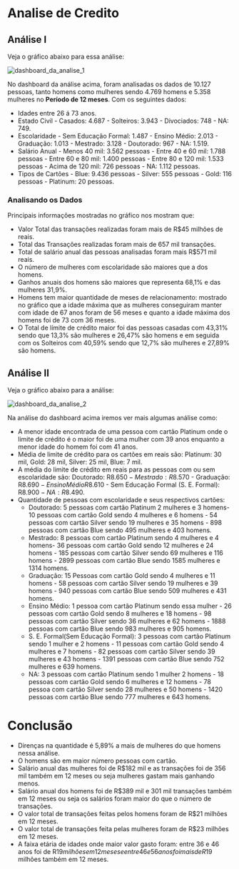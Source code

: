 # Analise de Credito

## Análise I

Veja o gráfico abaixo para essa análise:
  
![dashboard_da_analise_1](https://github.com/ewertondrigues02/Analise_de_Credito/assets/106437473/da5bcd49-5628-450e-8b47-aa41d57a4e95)


No dashboard  da análise acima, foram analisadas os dados de 10.127 pessoas, tanto homens como mulheres sendo 4.769 homens e 5.358 mulheres no **Período de 12 meses**. Com os seguintes dados:

  * Idades entre 26 á 73 anos.
  * Estado Civil - Casados: 4.687 - Solteiros: 3.943 - Divociados: 748 - NA: 749.
  * Escolaridade - Sem Educação Formal: 1.487 - Ensino Médio: 2.013 - Graduação: 1.013 - Mestrado: 3.128 - Doutorado: 967 - NA: 1.519.
  * Salário Anual - Menos 40 mil: 3.562 pessoas - Entre 40 e 60 mil: 1.788 pessoas - Entre 60 e 80 mil: 1.400 pessoas - Entre 80 e 120 mil: 1.533 pessoas - Acima de 120 mil: 726 pessoas - NA: 1.112 pessoas.
  * Tipos de Cartões - Blue: 9.436 pessoas - Silver: 555 pessoas - Gold: 116 pessoas - Platinum: 20 pessoas.

   ### Analisando os Dados

 Principais informações mostradas no gráfico nos mostram que:
   * Valor Total das transações realizadas foram mais de R$45 milhões de reais.
   * Total das Transações realizadas foram mais de 657 mil transações.
   * Total de salário anual das pessoas analisadas foram mais R$571 mil reais.
   * O número de mulheres com escolaridade são maiores que a dos homens.
   * Ganhos anuais dos homens são maiores que representa 68,1% e das mulheres 31,9%.
   * Homens tem maior quantidade de meses de relacionamento: mostrado no gráfico que a idade máxima que as mulheres conseguiram manter com idade de 67 anos foram de 56 meses e quanto a idade máxima dos homens foi de 73 com 36 meses.
   * O Total de límite de crédito maior foi das pessoas casadas com 43,31% sendo que 13,3% são mulheres e 26,47% são homens e em seguida com os Solteiros com 40,59% sendo que 12,7% são mulheres e 27,89% são homens.

## Análise II

  Veja o gráfico abaixo para a análise:

  ![dashboard_da_analise_2](https://github.com/ewertondrigues02/Analise_de_Credito/assets/106437473/6214b44f-4ade-42d4-a2e7-1ecd79907d41)


Na análise do dashboard acima iremos ver mais algumas análise como:

  * A menor idade encontrada de uma pessoa com cartão Platinum onde o limite de crédito é o maior foi de uma mulher com 39 anos enquanto a menor idade do homem foi com 41 anos.
  * Média de limite de crédito para os cartões em reais são: Platinum: 30 mil, Gold: 28 mil, Silver: 25 mil, Blue: 7 mil.
  * A média do limite de crédito em reais para as pessoas com ou sem escolaridade são: Doutorado: R$8.650 - Mestrado: R$8.570 - Graduação: R$8.690 - Ensino Médio R$8.610 - Sem Educação Formal (S. E. Formal): R$8.900 - NA: R$8.490.
  * Quantidade de pessoas com escolaridade e seus respectivos cartões:
      * Doutorado: 5 pessoas com cartão Platinum 2 mulheres e 3 homens- 10 pessoas com cartão Gold sendo 4 mulheres e 6 homens - 54 pessoas com cartão Silver sendo 19 mulheres e 35  homens - 898 pessoas com cartão Blue sendo 495 mulheres e 403 homens.
      * Mestrado: 8 pessoas com cartão Platinum sendo 4 mulheres e 4 homens- 36 pessoas com cartão Gold sendo 12 mulheres e 24 homens - 185 pessoas com cartão Silver sendo 69 mulheres e 116 homens - 2899 pessoas com cartão Blue sendo 1585 mulheres e 1314 homens.
      * Graduação: 15 Pessoas com cartão Gold sendo 4 mulheres e 11 homens - 58 pessoas com cartão Silver sendo 19 mulheres e 39 homens - 940 pessoas com cartão Blue sendo 509 mulheres e 431 homens.
      * Ensino Médio: 1 pessoa com cartão Platinum  sendo essa mulher - 26 pessoas com cartão Gold sendo 8 mulheres e 18 homens - 98 pessoas com cartão Silver sendo 36 mulheres e 62 homens - 1888 pessoas com cartão Blue sendo 983 mulheres e 905 homens.
      * S. E. Formal(Sem Educação Formal): 3 pessoas com cartão Platinum sendo 1 mulher e 2 homens - 11 pessoas com cartão Gold sendo 4 mulheres e 7 homens - 82 pessoas com cartão Silver sendo 39 mulheres e 43 homens - 1391 pessoas com cartão Blue sendo 752 mulheres e 639 homens.
      * NA: 3 pessoas com cartão Platinum sendo 1 mulher 2 homens - 18 pessoas com cartão Gold sendo 6 mulheres e 12 homens - 78 pessoa com cartão Silver sendo 28 mulheres e 50 homens - 1420 pessoas com cartão Blue sendo 777 mulheres e 643 homens.
   
# Conclusão

 * Direnças na quantidade é 5,89% a mais de mulheres do que homens nessa análise.
 * O homens são em maior número pessoas com cartão.
 * Salário anual das mulheres foi de R$182 mil e as transações foi de 356 mil também em 12 meses ou seja mulheres gastam mais ganhando menos.
 * Salário anual dos homens foi de R$389 mil e 301 mil transações também em 12 meses ou seja os salários foram maior do que o número de transações.
 * O valor total de transações feitas pelos homens foram de R$21 milhões em 12 meses.
 * O valor total de transações feita pelas mulheres foram de R$23 milhões em 12 meses.
 * A faixa etária de idades onde maior valor gasto foram: entre 36 e 46 anos foi de R$19 milhões em 12 meses e entre 46 e 56 anos foi mais de R$19 milhões também em 12 meses.
